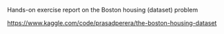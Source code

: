 Hands-on exercise report on the Boston housing (dataset) problem

https://www.kaggle.com/code/prasadperera/the-boston-housing-dataset
